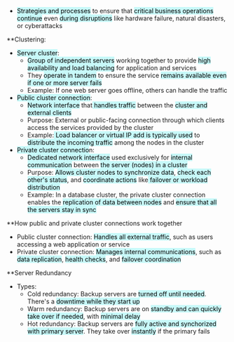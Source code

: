 - <mark style="background: #ABF7F7A6;">Strategies and processes</mark> to ensure that <mark style="background: #ABF7F7A6;">critical business operations continue</mark> even <mark style="background: #ABF7F7A6;">during disruptions</mark> like hardware failure, natural disasters, or cyberattacks

**Clustering:
- <mark style="background: #ABF7F7A6;">Server cluster</mark>:
	- <mark style="background: #ABF7F7A6;">Group of independent servers</mark> working together to provide <mark style="background: #ABF7F7A6;">high availability and load balancing</mark> for application and services
	- They <mark style="background: #ABF7F7A6;">operate in tandem</mark> to ensure the service <mark style="background: #ABF7F7A6;">remains available even if one or more server fails</mark>
	- Example: If one web server goes offline, others can handle the traffic
- <mark style="background: #ABF7F7A6;">Public cluster connection</mark>:
	- <mark style="background: #ABF7F7A6;">Network interface</mark> that<mark style="background: #ABF7F7A6;"> handles traffic</mark> between the <mark style="background: #ABF7F7A6;">cluster and external clients</mark>
	- Purpose: External or public-facing connection through which clients access the services provided by the cluster
	- Example:<mark style="background: #ABF7F7A6;"> Load balancer or virtual IP add is typically used</mark> to <mark style="background: #ABF7F7A6;">distribute the incoming traffic</mark> among the nodes in the cluster
- <mark style="background: #ABF7F7A6;">Private cluster connectio</mark>n:
	- <mark style="background: #ABF7F7A6;">Dedicated network interface</mark> used exclusively for <mark style="background: #ABF7F7A6;">internal communication</mark> between <mark style="background: #ABF7F7A6;">the server (nodes) in a cluster</mark>
	- Purpose: <mark style="background: #ABF7F7A6;">Allows cluster nodes to synchronize data</mark>, <mark style="background: #ABF7F7A6;">check each other's status</mark>, and <mark style="background: #ABF7F7A6;">coordinate actions</mark> like<mark style="background: #ABF7F7A6;"> failover or workload distribution</mark>
	- Example: In a database cluster, the private cluster connection enables the <mark style="background: #ABF7F7A6;">replication of data between nodes</mark> and <mark style="background: #ABF7F7A6;">ensure that all the servers stay in sync</mark>

**How public and private cluster connections work together
- Public cluster connection: <mark style="background: #ABF7F7A6;">Handles all external traffic</mark>, such as users accessing a web application or service
- Private cluster connection: <mark style="background: #ABF7F7A6;">Manages internal communications</mark>, such as <mark style="background: #ABF7F7A6;">data replication</mark>, <mark style="background: #ABF7F7A6;">health checks</mark>, and <mark style="background: #ABF7F7A6;">failover coordination</mark>

**Server Redundancy
- Types:
	- Cold redundancy: Backup servers are <mark style="background: #ABF7F7A6;">turned off until needed</mark>. There's a <mark style="background: #ABF7F7A6;">downtime while they start up</mark>
	- Warm redundancy: Backup servers are on <mark style="background: #ABF7F7A6;">standby and can quickly take over if needed</mark>, with <mark style="background: #ABF7F7A6;">minimal delay</mark>
	- Hot redundancy: Backup servers are <mark style="background: #ABF7F7A6;">fully active and synchorized with primary server</mark>. They take over <mark style="background: #ABF7F7A6;">instantly</mark> if the primary fails

